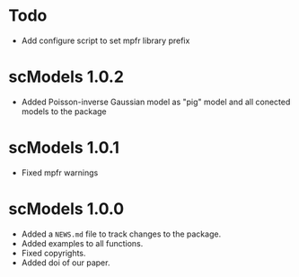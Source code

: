 # Todo

* Add configure script to set mpfr library prefix

# scModels 1.0.2
* Added Poisson-inverse Gaussian model as "pig" model and all conected models to the package

# scModels 1.0.1

* Fixed mpfr warnings


# scModels 1.0.0

* Added a `NEWS.md` file to track changes to the package.
* Added examples to all functions.
* Fixed copyrights.
* Added doi of our paper.

